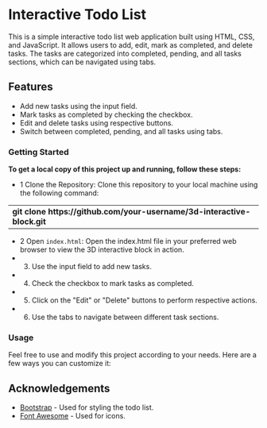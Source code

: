 # Interactive Todo List

This is a simple interactive todo list web application built using HTML, CSS, and JavaScript. It allows users to add, edit, mark as completed, and delete tasks. The tasks are categorized into completed, pending, and all tasks sections, which can be navigated using tabs.

## Features

- Add new tasks using the input field.
- Mark tasks as completed by checking the checkbox.
- Edit and delete tasks using respective buttons.
- Switch between completed, pending, and all tasks using tabs.

### Getting Started
<p><b>To get a local copy of this project up and running, follow these steps:</b></p>


- 1 Clone the Repository: Clone this repository to your local machine using the following command:
<table><tbody><tr><td><b>git clone https://github.com/your-username/3d-interactive-block.git</b></td></tr></tbody></table>

- 2 Open `index.html`: Open the index.html file in your preferred web browser to view the 3D interactive block in action.
- 3. Use the input field to add new tasks.
- 4. Check the checkbox to mark tasks as completed.
- 5. Click on the "Edit" or "Delete" buttons to perform respective actions.
- 6. Use the tabs to navigate between different task sections.
  
### Usage
Feel free to use and modify this project according to your needs. Here are a few ways you can customize it:


## Acknowledgements

- [Bootstrap](https://getbootstrap.com/) - Used for styling the todo list.
- [Font Awesome](https://fontawesome.com/) - Used for icons.
